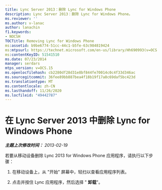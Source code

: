 ```yaml
---
title: Lync Server 2013：删除 Lync for Windows Phone
description: Lync Server 2013：删除 Lync for Windows Phone。
ms.reviewer: ''
ms.author: v-lanac
author: lanachin
f1.keywords:
- NOCSH
TOCTitle: Removing Lync for Windows Phone
ms:assetid: b9be6774-51cc-44c1-b5fe-63c984819424
ms:mtpsurl: https://technet.microsoft.com/en-us/library/Hh690993(v=OCS.15)
ms:contentKeyID: 51541510
ms.date: 07/23/2014
manager: serdars
mtps_version: v=OCS.15
ms.openlocfilehash: cb2280df28d31e8bf844fe70014c0c4f33d346ac
ms.sourcegitcommit: 36fee89bb887bea4f18b19f17a8c69daf5bc423d
ms.translationtype: MT
ms.contentlocale: zh-CN
ms.lasthandoff: 11/26/2020
ms.locfileid: "49442787"
---
```

# <a name="removing-lync-for-windows-phone-in-lync-server-2013"></a>在 Lync Server 2013 中删除 Lync for Windows Phone

<div data-xmlns="http://www.w3.org/1999/xhtml">

<div class="topic" data-xmlns="http://www.w3.org/1999/xhtml" data-msxsl="urn:schemas-microsoft-com:xslt" data-cs="https://msdn.microsoft.com/">

<div data-asp="https://msdn2.microsoft.com/asp">



</div>

<div id="mainSection">

<div id="mainBody">

<span> </span>

_**主题上次修改时间：** 2013-02-19_

若要从移动设备删除 Lync 2013 for Windows Phone 应用程序，请执行以下步骤：

1.  在移动设备上，从 "开始" 屏幕中，轻扫以查看应用程序列表。

2.  点击并按住 Lync 应用程序，然后选择 " **卸载**"。

</div>

<span> </span>

</div>

</div>

</div>

